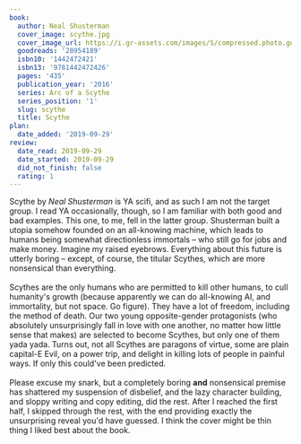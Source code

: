 ```yaml
---
book:
  author: Neal Shusterman
  cover_image: scythe.jpg
  cover_image_url: https://i.gr-assets.com/images/S/compressed.photo.goodreads.com/books/1456172676l/28954189._SX98_.jpg
  goodreads: '28954189'
  isbn10: '1442472421'
  isbn13: '9781442472426'
  pages: '435'
  publication_year: '2016'
  series: Arc of a Scythe
  series_position: '1'
  slug: scythe
  title: Scythe
plan:
  date_added: '2019-09-29'
review:
  date_read: 2019-09-29
  date_started: 2019-09-29
  did_not_finish: false
  rating: 1
---
```


Scythe by *Neal Shusterman* is YA scifi, and as such I am not the target group. I read YA occasionally, though, so I am familiar with both good and bad examples. This one, to me, fell in the latter group. Shusterman built a utopia somehow founded on an all-knowing machine, which leads to humans being somewhat directionless immortals – who still go for jobs and make money. Imagine my raised eyebrows. Everything about this future is utterly boring – except, of course, the titular Scythes, which are more nonsensical than everything.<br /><br />Scythes are the only humans who are permitted to kill other humans, to cull humanity's growth (because apparently we can do all-knowing AI, and immortality, but not space. Go figure). They have a lot of freedom, including the method of death. Our two young opposite-gender protagonists (who absolutely unsurprisingly fall in love with one another, no matter how little sense that makes) are selected to become Scythes, but only one of them yada yada. Turns out, not all Scythes are paragons of virtue, some are plain capital-E Evil, on a power trip, and delight in killing lots of people in painful ways. If only this could've been predicted.<br /><br />Please excuse my snark, but a completely boring **and** nonsensical premise has shattered my suspension of disbelief, and the lazy character building, and sloppy writing and copy editing, did the rest. After I reached the first half, I skipped through the rest, with the end providing exactly the unsurprising reveal you'd have guessed. I think the cover might be thin thing I liked best about the book.
